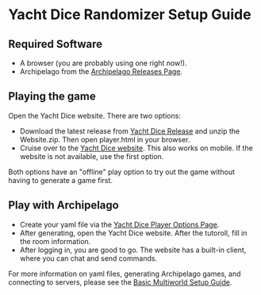 # Yacht Dice Randomizer Setup Guide

## Required Software

- A browser (you are probably using one right now!).
- Archipelago from the [Archipelago Releases Page](https://github.com/ArchipelagoMW/Archipelago/releases).

## Playing the game
Open the Yacht Dice website. There are two options:
- Download the latest release from [Yacht Dice Release](https://github.com/spinerak/ArchipelagoYachtDice/releases) and unzip the Website.zip. Then open player.html in your browser. 
- Cruise over to the [Yacht Dice website](https://yacht-dice-ap.netlify.app/). This also works on mobile. If the website is not available, use the first option.

Both options have an "offline" play option to try out the game without having to generate a game first.

## Play with Archipelago

- Create your yaml file via the [Yacht Dice Player Options Page](../player-options).
- After generating, open the Yacht Dice website. After the tutoroll, fill in the room information. 
- After logging in, you are good to go. The website has a built-in client, where you can chat and send commands.

For more information on yaml files, generating Archipelago games, and connecting to servers, please see the [Basic Multiworld Setup Guide](/tutorial/Archipelago/setup/en).
